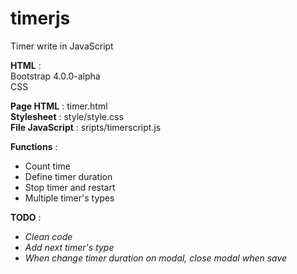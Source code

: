 # timerjs
Timer write in JavaScript

**HTML** :   
Bootstrap 4.0.0-alpha  
CSS 

**Page HTML** : timer.html  
**Stylesheet** : style/style.css   
**File JavaScript** : sripts/timerscript.js 

**Functions** :  
- Count time    
- Define timer duration  
- Stop timer and restart    
- Multiple timer's types  

**TODO** :   
- *Clean code* 
- *Add next timer's type*
- *When change timer duration on modal, close modal when save*    

